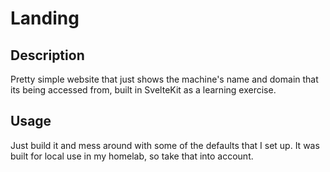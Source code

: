 # Landing

## Description

Pretty simple website that just shows the machine's name and domain that its being accessed from, built in SvelteKit as a learning exercise.

## Usage

Just build it and mess around with some of the defaults that I set up. It was built for local use in my homelab, so take that into account.
